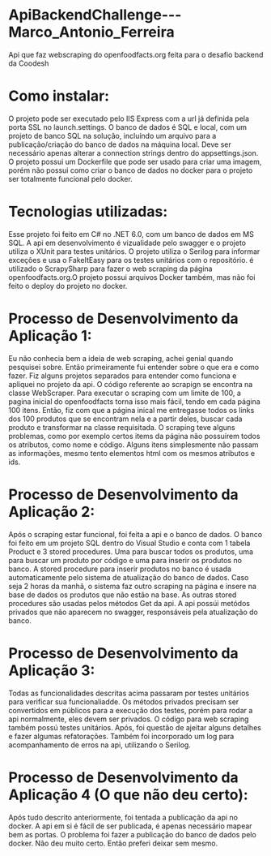 # ApiBackendChallenge---Marco_Antonio_Ferreira
Api que faz webscraping do openfoodfacts.org feita para o desafio backend da Coodesh

# Como instalar: 
O projeto pode ser executado pelo IIS Express com a url já definida pela porta SSL no launch.settings. O banco de dados é SQL e local, com um projeto 
de banco SQL na solução, incluíndo um arquivo para a publicação/criação do banco de dados na máquina local. Deve ser necessário apenas alterar a 
connection strings dentro do appsettings.json. O projeto possui um Dockerfile que pode ser usado para criar uma imagem, porém não possui como criar 
o banco de dados no docker para o projeto ser totalmente funcional pelo docker.

# Tecnologias utilizadas:
Esse projeto foi feito em C# no .NET 6.0, com um banco de dados em MS SQL. A api em desenvolvimento é vizualidade pelo swagger e o projeto utiliza 
o XUnit para testes unitários. O projeto utiliza o Serilog para informar exceções e usa o FakeItEasy para os testes unitários com o repositório.
é utilizado o ScrapySharp para fazer o web scraping da página openfoodfacts.org.O projeto possui arquivos Docker também, mas não foi feito o 
deploy do projeto no docker.

# Processo de Desenvolvimento da Aplicação 1:
Eu não conhecia bem a ideia de web scraping, achei genial quando pesquisei sobre. Então primeiramente fui entender sobre o que era e como fazer.
Fiz alguns projetos separados para entender como funciona e apliquei no projeto da api. O código referente ao scrapign se encontra na classe WebScraper.
Para executar o scraping com um limite de 100, a pagina inicial do openfoodfacts torna isso mais fácil, tendo em cada página 100 itens. Então,
fiz com que a página inical me entregasse todos os links dos 100 produtos que se encontram nela e a partir deles, buscar cada produto e 
transformar na classe requisitada. O scraping teve alguns problemas, como por exemplo certos items da página não possuírem todos os atributos, como nome e código.
Alguns itens simplesmente não passam as informações, mesmo tento elementos html com os mesmos atributos e ids.  

# Processo de Desenvolvimento da Aplicação 2:
Após o scraping estar funcional, foi feita a api e o banco de dados. O banco foi feito em um projeto SQL dentro do Visual Studio e conta com 1 tabela Product 
e 3 stored procedures. Uma para buscar todos os produtos, uma para buscar um produto por código e uma para inserir os produtos no banco. A stored procedure para inserir 
produtos no banco é usada automaticamente pelo sistema de atualização do banco de dados. Caso seja 2 horas da manhã, o sistema faz outro scraping na página e insere na
base de dados os produtos que não estão na base. As outras stored procedures são usadas pelos métodos Get da api. A api possúi metódos privados que não aparecem no swagger,
responsáveis pela atualização do banco. 

# Processo de Desenvolvimento da Aplicação 3:
Todas as funcionalidades descritas acima passaram por testes unitários para verificar sua funcionaliadde. Os métodos privados precisam ser convertidos em públicos 
para a execução dos testes, porém para rodar a api normalmente, eles devem ser privados. O código para web scraping também possú testes unitários. Após, foi questão de ajeitar 
alguns detalhes e fazer algumas refatorações. Também foi incorporado um log para acompanhamento de erros na api, utilizando o Serilog.

# Processo de Desenvolvimento da Aplicação 4 (O que não deu certo):
Após tudo descrito anteriormente, foi tentada a publicação da api no docker. A api em si é fácil de ser publicada, é apenas necessário mapear bem as portas. O problema foi 
fazer a publicação do banco de dados pelo docker. Não deu muito certo. Então preferi deixar sem mesmo. 



